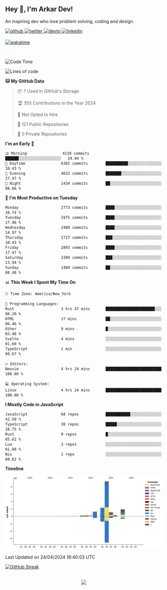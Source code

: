## Hey 👋, I'm Arkar Dev!  

An inspiring dev who love problem solving, coding and design.

<a href="https://github.com/Riley1101" target="_blank">
<img src=https://img.shields.io/badge/github-%2324292e.svg?&style=for-the-badge&logo=github&logoColor=white alt=github style="margin-bottom: 5px;" />
</a>
<a href="https://twitter.com/arkardev" target="_blank">
<img src=https://img.shields.io/badge/twitter-%2300acee.svg?&style=for-the-badge&logo=twitter&logoColor=white alt=twitter style="margin-bottom: 5px;" />
</a>
<a href="https://dev.to/riley1101" target="_blank">
<img src=https://img.shields.io/badge/dev.to-%2308090A.svg?&style=for-the-badge&logo=dev.to&logoColor=white alt=devto style="margin-bottom: 5px;" />
</a>
<a href="https://linkedin.com/in/arkar-kaung-myat" target="_blank">
<img src=https://img.shields.io/badge/linkedin-%231E77B5.svg?&style=for-the-badge&logo=linkedin&logoColor=white alt=linkedin style="margin-bottom: 5px;" />
</a>
  
[![wakatime](https://wakatime.com/badge/user/cf23b6e3-75f8-4c04-b0e3-273191c8d2ec.svg)](https://wakatime.com/@cf23b6e3-75f8-4c04-b0e3-273191c8d2ec)

<br/>

<!--START_SECTION:waka-->
![Code Time](http://img.shields.io/badge/Code%20Time-983%20hrs%2025%20mins-blue)

![Lines of code](https://img.shields.io/badge/From%20Hello%20World%20I%27ve%20Written-17.2%20million%20lines%20of%20code-blue)

**🐱 My GitHub Data** 

> 📦 ? Used in GitHub's Storage 
 > 
> 🏆 355 Contributions in the Year 2024
 > 
> 🚫 Not Opted to Hire
 > 
> 📜 121 Public Repositories 
 > 
> 🔑 0 Private Repositories 
 > 
**I'm an Early 🐤** 

```text
🌞 Morning                4130 commits        ██████░░░░░░░░░░░░░░░░░░░   24.94 % 
🌆 Daytime                6365 commits        ██████████░░░░░░░░░░░░░░░   38.43 % 
🌃 Evening                4632 commits        ███████░░░░░░░░░░░░░░░░░░   27.97 % 
🌙 Night                  1434 commits        ██░░░░░░░░░░░░░░░░░░░░░░░   08.66 % 
```
📅 **I'm Most Productive on Tuesday** 

```text
Monday                   2773 commits        ████░░░░░░░░░░░░░░░░░░░░░   16.74 % 
Tuesday                  2975 commits        ████░░░░░░░░░░░░░░░░░░░░░   17.96 % 
Wednesday                2480 commits        ████░░░░░░░░░░░░░░░░░░░░░   14.97 % 
Thursday                 1727 commits        ███░░░░░░░░░░░░░░░░░░░░░░   10.43 % 
Friday                   2893 commits        ████░░░░░░░░░░░░░░░░░░░░░   17.47 % 
Saturday                 2309 commits        ███░░░░░░░░░░░░░░░░░░░░░░   13.94 % 
Sunday                   1404 commits        ██░░░░░░░░░░░░░░░░░░░░░░░   08.48 % 
```


📊 **This Week I Spent My Time On** 

```text
🕑︎ Time Zone: America/New_York

💬 Programming Languages: 
Rust                     3 hrs 47 mins       ██████████████████████░░░   86.20 % 
HTML                     17 mins             ██░░░░░░░░░░░░░░░░░░░░░░░   06.46 % 
Other                    9 mins              █░░░░░░░░░░░░░░░░░░░░░░░░   03.48 % 
Svelte                   4 mins              ░░░░░░░░░░░░░░░░░░░░░░░░░   01.60 % 
TypeScript               1 min               ░░░░░░░░░░░░░░░░░░░░░░░░░   00.67 % 

🔥 Editors: 
Neovim                   4 hrs 24 mins       █████████████████████████   100.00 % 

💻 Operating System: 
Linux                    4 hrs 24 mins       █████████████████████████   100.00 % 
```

**I Mostly Code in JavaScript** 

```text
JavaScript               68 repos            ███████████░░░░░░░░░░░░░░   42.50 % 
TypeScript               30 repos            █████░░░░░░░░░░░░░░░░░░░░   18.75 % 
Rust                     9 repos             █░░░░░░░░░░░░░░░░░░░░░░░░   05.62 % 
Lua                      3 repos             ░░░░░░░░░░░░░░░░░░░░░░░░░   01.88 % 
Nix                      1 repo              ░░░░░░░░░░░░░░░░░░░░░░░░░   00.62 % 
```



**Timeline**

![Lines of Code chart](https://raw.githubusercontent.com/Riley1101/Riley1101/main/assets/bar_graph.png)


 Last Updated on 24/04/2024 18:40:03 UTC
<!--END_SECTION:waka-->

[![GitHub Streak](https://streak-stats.demolab.com?user=Riley1101)](https://git.io/streak-stats)
  
<br/>  
<div align="center">
<img src="https://komarev.com/ghpvc/?username=Riley1101&&style=flat-square" align="center" />
</div>  

